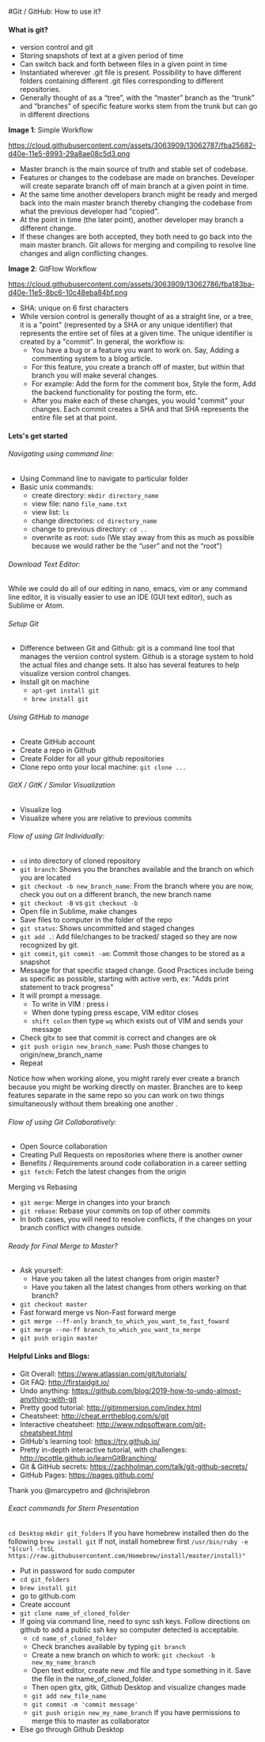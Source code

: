 #Git / GitHub: How to use it?

#### What is git?
 - version control and git
 - Storing snapshots of text at a given period of time
 - Can switch back and forth between files in a given point in time
 - Instantiated wherever .git file is present. Possibility to have different folders containing different .git files corresponding to different repositories.
 - Generally thought of as a “tree”, with the “master” branch as the “trunk” and “branches” of specific feature works stem from the trunk but can go in different directions

**Image 1**: Simple Workflow

https://cloud.githubusercontent.com/assets/3063909/13062787/fba25682-d40e-11e5-8993-29a8ae08c5d3.png

 - Master branch is the main source of truth and stable set of codebase.
 - Features or changes to the codebase are made on branches. Developer will create separate branch off of main branch at a given point in time.
 - At the same time another developers branch might be ready and merged back into the main master branch thereby changing the codebase from what the previous developer had "copied".
 - At the point in time (the later point), another developer may branch a different change.
 - If these changes are both accepted, they both need to go back into the main master branch. Git allows for merging and compiling to resolve line changes and align conflicting changes.

**Image 2**: GitFlow Workflow

https://cloud.githubusercontent.com/assets/3063909/13062786/fba183ba-d40e-11e5-8bc6-10c48eba84bf.png

 - SHA: unique on 6 first characters
 - While version control is generally thought of as a straight line, or a tree, it is a "point" (represented by a SHA or any unique identifier) that represents the entire set of files at a given time. The unique identifier is created by a "commit". In general, the workflow is:
     - You have a bug or a feature you want to work on. Say, Adding a commenting system to a blog article.
     - For this feature, you create a branch off of master, but within that branch you will make several changes.
     - For example: Add the form for the comment box, Style the form, Add the backend functionality for posting the form, etc.
     - After you make each of these changes, you would "commit" your changes. Each commit creates a SHA and that SHA represents the  entire file set at that point.

#### Lets's get started
###### Navigating using command line:
 - Using Command line to navigate to particular folder
 - Basic unix commands:
     - create directory: `mkdir directory_name`
     - view file: nano `file_name.txt`
     - view list: `ls`
     - change directories: `cd directory_name`
     - change to previous directory: `cd ..`
     - overwrite as root: `sudo` (We stay away from this as much as possible because we would rather be the “user” and not the “root”)

###### Download Text Editor:
While we could do all of our editing in nano, emacs, vim or any command line editor, it is visually easier to use an IDE (GUI text editor), such as Sublime or Atom.

###### Setup Git
 - Difference between Git and Github: git is a command line tool that manages the version control system. Github is a storage system to hold the actual files and change sets. It also has several features to help visualize version control changes.
 - Install git on machine
     - `apt-get install git`
     - `brew install git`

###### Using GitHub to manage
 - Create GitHub account
 - Create a repo in Github
 - Create Folder for all your github repositories
 - Clone repo onto your local machine: `git clone ...`

###### GitX / GitK / Similar Visualization
 - Visualize log
 - Visualize where you are relative to previous commits

###### Flow of using Git Individually:
 - `cd` into directory of cloned repository
 - `git branch`: Shows you the branches available and the branch on which you are located
 - `git checkout -b new_branch_name`: From the branch where you are now, check you out on a different branch, the new branch name
 - `git checkout -B` vs `git checkout -b`
 - Open file in Sublime, make changes
 - Save files to computer in the folder of the repo
 - `git status`: Shows uncommitted and staged changes
 - `git add .`: Add file/changes  to be tracked/ staged so they are now recognized by git.
 - `git commit`, `git commit -am`: Commit those changes to be stored as a snapshot
 - Message for that specific staged change. Good Practices include being as specific as possible, starting with active verb, ex: "Adds print statement to track progress"
 - It will prompt a message.
     - To write in VIM : press i
     - When done typing press escape, VIM editor closes
     - `shift colon` then type `wq` which exists out of VIM and sends your message
 - Check gitx to see that commit is correct and changes are ok
 - `git push origin new_branch_name`:  Push those changes to origin/new_branch_name
 - Repeat

Notice how when working alone, you might rarely ever create a branch because you might be working directly on master. Branches are to keep features separate in the same repo so you can work on two things simultaneously without them breaking one another .


###### Flow of using Git Collaboratively:
 - Open Source collaboration
 - Creating Pull Requests on repositories where there is another owner
 - Benefits / Requirements around code collaboration in a career setting
 - `git fetch`: Fetch the latest changes from the origin

Merging vs Rebasing
 - `git merge`: Merge in changes into your branch
 - `git rebase`: Rebase your commits on top of other commits
 - In both cases, you will need to resolve conflicts, if the changes on your branch conflict with changes outside.


###### Ready for Final Merge to Master?
 - Ask yourself:
     - Have you taken all the latest changes from origin master?
     - Have you taken all the latest changes from others working on that branch?
 - `git checkout master`
 - Fast forward merge vs Non-Fast forward merge
 - `git merge --ff-only branch_to_which_you_want_to_fast_foward`
 - `git merge --no-ff branch_to_which_you_want_to_merge`
 - `git push origin master`


#### Helpful Links and Blogs:
 - Git Overall: https://www.atlassian.com/git/tutorials/
 - Git FAQ: http://firstaidgit.io/
 - Undo anything: https://github.com/blog/2019-how-to-undo-almost-anything-with-git
 - Pretty good tutorial: http://gitimmersion.com/index.html
 - Cheatsheet: http://cheat.errtheblog.com/s/git
 - Interactive cheatsheet: http://www.ndpsoftware.com/git-cheatsheet.html
 - GitHub's learning tool: https://try.github.io/
 - Pretty in-depth interactive tutorial, with challenges: http://pcottle.github.io/learnGitBranching/
 - Git & GitHub secrets: https://zachholman.com/talk/git-github-secrets/
 - GitHub Pages: https://pages.github.com/

Thank you @marcypetro and @chrisjlebron


###### Exact commands for Stern Presentation
`cd Desktop`
`mkdir git_folders`
If you have homebrew installed then do the following
`brew install git`
If not, install homebrew first
`/usr/bin/ruby -e "$(curl -fsSL https://raw.githubusercontent.com/Homebrew/install/master/install)"`

 - Put in password for sudo computer
 - `cd git_folders`
 - `brew install git`
 - go to github.com 
 - Create account
 - `git clone name_of_cloned_folder`
 - If going via command line, need to sync ssh keys. Follow directions on github
 to add a public ssh key so computer detected is acceptable.
   - `cd name_of_cloned_folder`
   - Check branches available by typing `git branch`
   - Create a new branch on which to work: `git checkout -b new_my_name_branch`
   - Open text editor, create new .md file and type something in it. Save the file in the name_of_cloned_folder.
   - Then open gitx, gitk, Github Desktop and visualize changes made
   - `git add new_file_name`
   - `git commit -m 'commit message'`
   - `git push origin new_my_name_branch` If you have permissions to merge this to master as collaborator
 - Else go through Github Desktop
